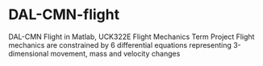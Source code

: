 # DAL-CMN-flight
DAL-CMN Flight in Matlab, UCK322E Flight Mechanics Term Project
Flight mechanics are constrained by 6 differential equations representing 3-dimensional movement, mass and velocity changes

